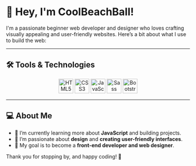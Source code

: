 # 👋 Hey, I'm CoolBeachBall!

I'm a passionate beginner web developer and designer who loves crafting visually appealing and user-friendly websites. Here’s a bit about what I use to build the web:

---

## 🛠️ Tools & Technologies

<div align="center">
  <img src="https://cdn.jsdelivr.net/gh/devicons/devicon/icons/html5/html5-original.svg" alt="HTML5" width="40" height="40"/>
  <img src="https://cdn.jsdelivr.net/gh/devicons/devicon/icons/css3/css3-original.svg" alt="CSS3" width="40" height="40"/>
  <img src="https://cdn.jsdelivr.net/gh/devicons/devicon/icons/javascript/javascript-original.svg" alt="JavaScript" width="40" height="40"/>
  <img src="https://cdn.jsdelivr.net/gh/devicons/devicon/icons/sass/sass-original.svg" alt="Sass" width="40" height="40"/>
  <img src="https://cdn.jsdelivr.net/gh/devicons/devicon/icons/bootstrap/bootstrap-original.svg" alt="Bootstrap" width="40" height="40"/>
</div>

---

## 💻 About Me
- 🌱 I’m currently learning more about **JavaScript** and building projects.
- 🎨 I’m passionate about **design** and **creating user-friendly interfaces**.
- 💼 My goal is to become a **front-end developer and web designer**.

Thank you for stopping by, and happy coding! 🚀


<!---
coolbeachball/coolbeachball is a ✨ special ✨ repository because its `README.md` (this file) appears on your GitHub profile.
You can click the Preview link to take a look at your changes.
--->
